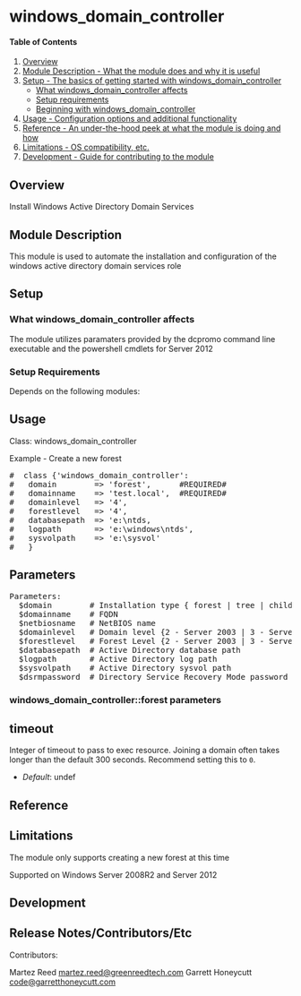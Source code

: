 # windows_domain_controller #

#### Table of Contents

1. [Overview](#overview)
2. [Module Description - What the module does and why it is useful](#module-description)
3. [Setup - The basics of getting started with windows_domain_controller](#setup)
    * [What windows_domain_controller affects](#what-[modulename]-affects)
    * [Setup requirements](#setup-requirements)
    * [Beginning with windows_domain_controller](#beginning-with-[Modulename])
4. [Usage - Configuration options and additional functionality](#usage)
5. [Reference - An under-the-hood peek at what the module is doing and how](#reference)
5. [Limitations - OS compatibility, etc.](#limitations)
6. [Development - Guide for contributing to the module](#development)

## Overview

Install Windows Active Directory Domain Services

## Module Description

This module is used to automate the installation and configuration of the windows active directory domain services role

## Setup

### What windows_domain_controller affects

The module utilizes paramaters provided by the dcpromo command line executable and the powershell cmdlets for Server 2012

### Setup Requirements
 
Depends on the following modules:

## Usage

Class: windows_domain_controller

Example - Create a new forest

<pre>
#  class {'windows_domain_controller':
#   domain        => 'forest',      #REQUIRED#
#   domainname    => 'test.local',  #REQUIRED#
#   domainlevel   => '4',
#   forestlevel   => '4',
#   databasepath  => 'e:\ntds,
#   logpath       => 'e:\windows\ntds',
#   sysvolpath    => 'e:\sysvol'
#   }
</pre>

## Parameters

<pre>
Parameters:
  $domain        # Installation type { forest | tree | child | replica | readonly }
  $domainname    # FQDN
  $netbiosname   # NetBIOS name
  $domainlevel   # Domain level {2 - Server 2003 | 3 - Server 2008 | 4 - Server 2008 R2 | 5 - Server 2012}
  $forestlevel   # Forest Level {2 - Server 2003 | 3 - Server 2008 | 4 - Server 2008 R2 | 5 - Server 2012}
  $databasepath  # Active Directory database path
  $logpath       # Active Directory log path
  $sysvolpath    # Active Directory sysvol path
  $dsrmpassword  # Directory Service Recovery Mode password
</pre>

### windows_domain_controller::forest parameters

timeout
-------
Integer of timeout to pass to exec resource. Joining a domain often takes longer than the default 300 seconds. Recommend setting this to `0`.

- *Default*: undef


## Reference

## Limitations

The module only supports creating a new forest at this time

Supported on Windows Server 2008R2 and Server 2012

## Development

## Release Notes/Contributors/Etc

Contributors:

Martez Reed <martez.reed@greenreedtech.com>
Garrett Honeycutt <code@garretthoneycutt.com>
